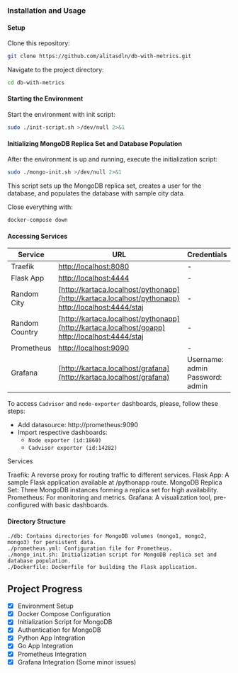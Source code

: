 
### Installation and Usage
#### Setup

Clone this repository:

```bash
git clone https://github.com/alitasdln/db-with-metrics.git
```

Navigate to the project directory:
```bash
cd db-with-metrics
```

#### Starting the Environment

Start the environment with init script:

```bash
sudo ./init-script.sh >/dev/null 2>&1
```


#### Initializing MongoDB Replica Set and Database Population


After the environment is up and running, execute the initialization script:
```bash
sudo ./mongo-init.sh >/dev/null 2>&1
```
This script sets up the MongoDB replica set, creates a user for the database, and populates the database with sample city data.

Close everything with:
```bash
docker-compose down
```

#### Accessing Services

| Service       | URL                                                     | Credentials         |
|---------------|---------------------------------------------------------|---------------------|
| Traefik       | [http://localhost:8080](http://localhost:8080)           | -                   |
| Flask App     | [http://localhost:4444](http://localhost:4444)           | -                   |
| Random City   | [http://kartaca.localhost/pythonapp](http://kartaca.localhost/pythonapp) <br>  [http://localhost:4444/staj](http://localhost:4444/staj)| -         |
| Random Country   | [http://kartaca.localhost/pythonapp](http://kartaca.localhost/goapp) <br>  [http://localhost:4444/staj](http://localhost:5555/staj)| -         | 
| Prometheus    | [http://localhost:9090](http://localhost:9090)           | -                   |
| Grafana       | [http://kartaca.localhost/grafana](http://kartaca.localhost/grafana) | Username: admin <br> Password: admin |

To access ```Cadvisor``` and ```node-exporter``` dashboards, please, follow these steps:
- Add datasource: http://prometheus:9090
- Import respective dashboards: 
    - ```Node exporter (id:1860)``` 
    - ```Cadvisor exporter (id:14282)``` 

Services

Traefik: A reverse proxy for routing traffic to different services.
Flask App: A sample Flask application available at /pythonapp route.
MongoDB Replica Set: Three MongoDB instances forming a replica set for high availability.
Prometheus: For monitoring and metrics.
Grafana: A visualization tool, pre-configured with basic dashboards.

#### Directory Structure

    ./db: Contains directories for MongoDB volumes (mongo1, mongo2, mongo3) for persistent data.
    ./prometheus.yml: Configuration file for Prometheus.
    ./mongo_init.sh: Initialization script for MongoDB replica set and database population.
    ./Dockerfile: Dockerfile for building the Flask application.

## Project Progress

- [x] Environment Setup
- [x] Docker Compose Configuration
- [x] Initialization Script for MongoDB
- [x] Authentication for MongoDB
- [x] Python App Integration
- [x] Go App Integration
- [x] Prometheus Integration
- [x] Grafana Integration (Some minor issues)